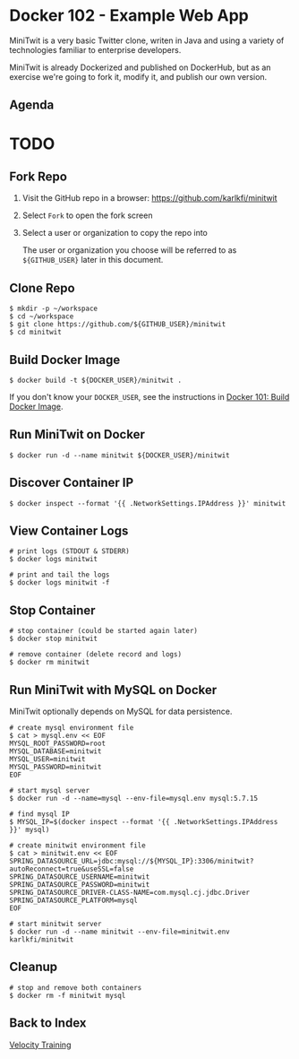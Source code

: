 # Docker 102 - Example Web App

MiniTwit is a very basic Twitter clone, writen in Java and using a variety of technologies familiar to enterprise developers.

MiniTwit is already Dockerized and published on DockerHub, but as an exercise we're going to fork it, modify it, and publish our own version.

## Agenda

# TODO

## Fork Repo

1. Visit the GitHub repo in a browser: <https://github.com/karlkfi/minitwit>
1. Select `Fork` to open the fork screen
1. Select a user or organization to copy the repo into

    The user or organization you choose will be referred to as `${GITHUB_USER}` later in this document.

## Clone Repo

```
$ mkdir -p ~/workspace
$ cd ~/workspace
$ git clone https://github.com/${GITHUB_USER}/minitwit
$ cd minitwit
```

## Build Docker Image

```
$ docker build -t ${DOCKER_USER}/minitwit .
```

If you don't know your `DOCKER_USER`, see the instructions in [Docker 101: Build Docker Image](dcos-102.md#build-docker-image).

## Run MiniTwit on Docker

```
$ docker run -d --name minitwit ${DOCKER_USER}/minitwit
```

## Discover Container IP

```
$ docker inspect --format '{{ .NetworkSettings.IPAddress }}' minitwit
```

## View Container Logs

```
# print logs (STDOUT & STDERR)
$ docker logs minitwit

# print and tail the logs
$ docker logs minitwit -f
```

## Stop Container

```
# stop container (could be started again later)
$ docker stop minitwit

# remove container (delete record and logs)
$ docker rm minitwit
```

## Run MiniTwit with MySQL on Docker

MiniTwit optionally depends on MySQL for data persistence.

```
# create mysql environment file
$ cat > mysql.env << EOF
MYSQL_ROOT_PASSWORD=root
MYSQL_DATABASE=minitwit
MYSQL_USER=minitwit
MYSQL_PASSWORD=minitwit
EOF

# start mysql server
$ docker run -d --name=mysql --env-file=mysql.env mysql:5.7.15

# find mysql IP
$ MYSQL_IP=$(docker inspect --format '{{ .NetworkSettings.IPAddress }}' mysql)

# create minitwit environment file
$ cat > minitwit.env << EOF
SPRING_DATASOURCE_URL=jdbc:mysql://${MYSQL_IP}:3306/minitwit?autoReconnect=true&useSSL=false
SPRING_DATASOURCE_USERNAME=minitwit
SPRING_DATASOURCE_PASSWORD=minitwit
SPRING_DATASOURCE_DRIVER-CLASS-NAME=com.mysql.cj.jdbc.Driver
SPRING_DATASOURCE_PLATFORM=mysql
EOF

# start minitwit server
$ docker run -d --name minitwit --env-file=minitwit.env karlkfi/minitwit
```

## Cleanup

```
# stop and remove both containers
$ docker rm -f minitwit mysql
```

## Back to Index

[Velocity Training](README.md)
